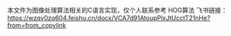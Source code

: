 本文件为图像处理算法相关的C语言实现，仅个人联系参考
HOG算法 飞书链接：https://wzqv0zq604.feishu.cn/docx/VCA7d91AtoupPlxJtUcctT21nHe?from=from_copylink

